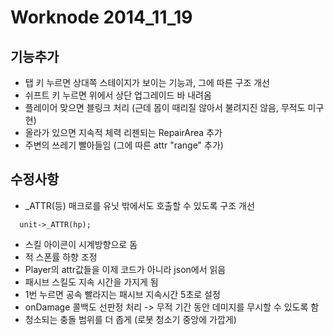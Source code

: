 Worknode 2014_11_19
====

기능추가
----
* 탭 키 누르면 상대쪽 스테이지가 보이는 기능과, 그에 따른 구조 개선
* 쉬프트 키 누르면 위에서 상단 업그레이드 바 내려옴
* 플레이어 맞으면 블링크 처리 (근데 몹이 때리질 않아서 불려지진 않음, 무적도 미구현)
* 올라가 있으면 지속적 체력 리젠되는 RepairArea 추가
* 주변의 쓰레기 빨아들임 (그에 따른 attr "range" 추가)

수정사항
----
* _ATTR(등) 매크로를 유닛 밖에서도 호출할 수 있도록 구조 개선
```
  unit->_ATTR(hp);
```
* 스킬 아이콘이 시계방향으로 돔
* 적 스폰률 하향 조정
* Player의 attr값들을 이제 코드가 아니라 json에서 읽음
* 패시브 스킬도 지속 시간을 가지게 됨
* 1번 누르면 공속 빨라지는 패시브 지속시간 5초로 설정
* onDamage 콜백도 선판정 처리 -> 무적 기간 동안 데미지를 무시할 수 있도록 함
* 청소되는 충돌 범위를 더 좁게 (로봇 청소기 중앙에 가깝게)

